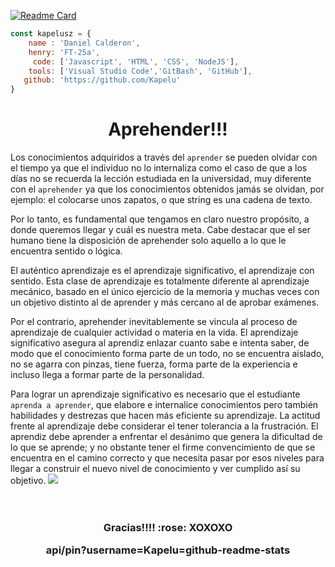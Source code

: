 [![Readme Card](https://github-readme-stats.vercel.app/api/pin/?username=Kapelu&repo=Aprehendiendo-JavaScript)](https://github.com/Kapelu/Aprehendiendo-JavaScript)

```javascript
const kapelusz = {
    name : 'Daniel Calderon',
    henry: 'FT-25a',
     code: ['Javascript', 'HTML', 'CSS', 'NodeJS'],
    tools: ['Visual Studio Code','GitBash', 'GitHub'],
   github: 'https://github.com/Kapelu'
}
```
<h1 align="center">Aprehender!!!</h1>

Los conocimientos adquiridos a través del `aprender` se pueden olvidar con el tiempo ya que el individuo no lo internaliza como el caso de que a los días no se recuerda la lección estudiada en la universidad, muy diferente con el `aprehender` ya que los conocimientos obtenidos jamás se olvidan, por ejemplo: el colocarse unos zapatos, o que string es una cadena de texto.

Por lo tanto, es fundamental que tengamos en claro nuestro propósito, a donde queremos llegar y cuál es nuestra meta. Cabe destacar que el ser humano tiene la disposición de aprehender solo aquello a lo que le encuentra sentido o lógica. 

El auténtico aprendizaje es el aprendizaje significativo, el aprendizaje con sentido. Esta clase de aprendizaje es totalmente diferente al aprendizaje mecánico, basado en el único ejercicio de la memoria y muchas veces con un objetivo distinto al de aprender y más cercano al de aprobar exámenes.

Por el contrario, aprehender inevitablemente se vincula al proceso de aprendizaje de cualquier actividad o materia en la vida. El aprendizaje significativo asegura al aprendiz enlazar cuanto sabe e intenta saber, de modo que el conocimiento forma parte de un todo, no se encuentra aislado, no se agarra con pinzas, tiene fuerza, forma parte de la experiencia e incluso llega a formar parte de la personalidad.

Para lograr un aprendizaje significativo es necesario que el estudiante `aprenda a aprender`, que elabore e internalice conocimientos pero también habilidades y destrezas que hacen más eficiente su aprendizaje. La actitud frente al aprendizaje debe considerar el tener tolerancia a la frustración. El aprendiz debe aprender a enfrentar el desánimo que genera la dificultad de lo que se aprende; y no obstante tener el firme convencimiento de que se encuentra en el camino correcto y que necesita pasar por esos niveles para llegar a construir el nuevo nivel de conocimiento y ver cumplido así su objetivo.
<img src="https://github.com/Kapelu/Kapelu/blob/main/images/jpg/frasePele.jpg?w=1200"/>
<br/> 
<br/> 
<br/> 
<h3 align="center">Gracias!!!!  :rose:   XOXOXO
<p align="center">
api/pin?username=Kapelu=github-readme-stats